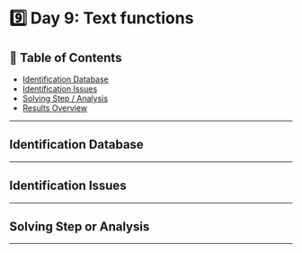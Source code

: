 # 9️⃣ Day 9: Text functions

## 📝 Table of Contents
  - [Identification Database](#identification-database)
  - [Identification Issues](#identification-issues)
  - [Solving Step / Analysis](#solving-step-or-analysis)
  - [Results Overview](#results-overview)

***

## Identification Database

***

## Identification Issues

***

## Solving Step or Analysis

***
